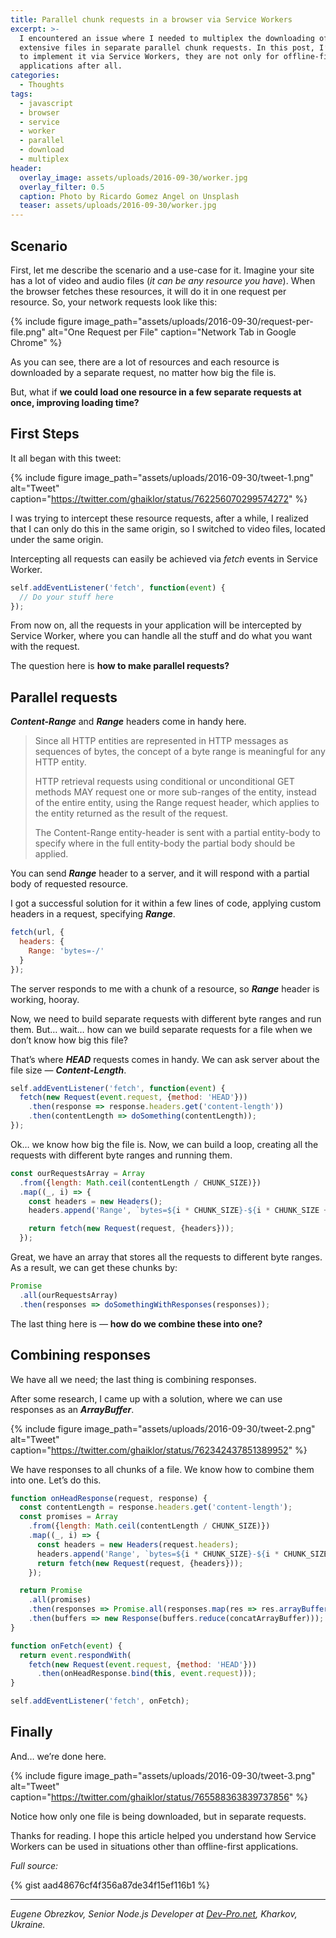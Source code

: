 ```yaml
---
title: Parallel chunk requests in a browser via Service Workers
excerpt: >-
  I encountered an issue where I needed to multiplex the downloading of
  extensive files in separate parallel chunk requests. In this post, I’m trying
  to implement it via Service Workers, they are not only for offline-first
  applications after all.
categories:
  - Thoughts
tags:
  - javascript
  - browser
  - service
  - worker
  - parallel
  - download
  - multiplex
header:
  overlay_image: assets/uploads/2016-09-30/worker.jpg
  overlay_filter: 0.5
  caption: Photo by Ricardo Gomez Angel on Unsplash
  teaser: assets/uploads/2016-09-30/worker.jpg
---
```


## Scenario

First, let me describe the scenario and a use-case for it.
Imagine your site has a lot of video and audio files (_it can be any resource you have_).
When the browser fetches these resources, it will do it in one request per resource.
So, your network requests look like this:

{% include figure image_path="assets/uploads/2016-09-30/request-per-file.png" alt="One Request per File" caption="Network Tab in Google Chrome" %}

As you can see, there are a lot of resources and each resource is downloaded by a separate request, no matter how big the file is.

But, what if **we could load one resource in a few separate requests at once, improving loading time?**

## First Steps

It all began with this tweet:

{% include figure image_path="assets/uploads/2016-09-30/tweet-1.png" alt="Tweet" caption="https://twitter.com/ghaiklor/status/762256070299574272" %}

I was trying to intercept these resource requests, after a while, I realized that I can only do this in the same origin, so I switched to video files, located under the same origin.

Intercepting all requests can easily be achieved via _fetch_ events in Service Worker.

```javascript
self.addEventListener('fetch', function(event) {
  // Do your stuff here
});
```

From now on, all the requests in your application will be intercepted by Service Worker, where you can handle all the stuff and do what you want with the request.

The question here is **how to make parallel requests?**

## Parallel requests

**_Content-Range_** and **_Range_** headers come in handy here.

> Since all HTTP entities are represented in HTTP messages as sequences of bytes, the concept of a byte range is meaningful for any HTTP entity.
>
> HTTP retrieval requests using conditional or unconditional GET methods MAY request one or more sub-ranges of the entity, instead of the entire entity, using the Range request header, which applies to the entity returned as the result of the request.
>
> The Content-Range entity-header is sent with a partial entity-body to specify where in the full entity-body the partial body should be applied.

You can send **_Range_** header to a server, and it will respond with a partial body of requested resource.

I got a successful solution for it within a few lines of code, applying custom headers in a request, specifying **_Range_**.

```javascript
fetch(url, {
  headers: {
    Range: 'bytes=-/'
  }
});
```

The server responds to me with a chunk of a resource, so **_Range_** header is working, hooray.

Now, we need to build separate requests with different byte ranges and run them.
But… wait… how can we build separate requests for a file when we don’t know how big this file?

That’s where **_HEAD_** requests comes in handy.
We can ask server about the file size — **_Content-Length_**.

```javascript
self.addEventListener('fetch', function(event) {
  fetch(new Request(event.request, {method: 'HEAD'}))
    .then(response => response.headers.get('content-length'))
    .then(contentLength => doSomething(contentLength));
});
```

Ok… we know how big the file is.
Now, we can build a loop, creating all the requests with different byte ranges and running them.

```javascript
const ourRequestsArray = Array
  .from({length: Math.ceil(contentLength / CHUNK_SIZE)})
  .map((_, i) => {
    const headers = new Headers();
    headers.append('Range', `bytes=${i * CHUNK_SIZE}-${i * CHUNK_SIZE + CHUNK_SIZE - 1}/${contentLength}`);

    return fetch(new Request(request, {headers}));
  });
```

Great, we have an array that stores all the requests to different byte ranges.
As a result, we can get these chunks by:

```javascript
Promise
  .all(ourRequestsArray)
  .then(responses => doSomethingWithResponses(responses));
```

The last thing here is — **how do we combine these into one?**

## Combining responses

We have all we need; the last thing is combining responses.

After some research, I came up with a solution, where we can use responses as an **_ArrayBuffer_**.

{% include figure image_path="assets/uploads/2016-09-30/tweet-2.png" alt="Tweet" caption="https://twitter.com/ghaiklor/status/762342437851389952" %}

We have responses to all chunks of a file.
We know how to combine them into one.
Let’s do this.

```javascript
function onHeadResponse(request, response) {
  const contentLength = response.headers.get('content-length');
  const promises = Array
    .from({length: Math.ceil(contentLength / CHUNK_SIZE)})
    .map((_, i) => {
      const headers = new Headers(request.headers);
      headers.append('Range', `bytes=${i * CHUNK_SIZE}-${i * CHUNK_SIZE + CHUNK_SIZE - 1}/${contentLength}`);
      return fetch(new Request(request, {headers}));
    });

  return Promise
    .all(promises)
    .then(responses => Promise.all(responses.map(res => res.arrayBuffer())))
    .then(buffers => new Response(buffers.reduce(concatArrayBuffer)));
}

function onFetch(event) {
  return event.respondWith(
    fetch(new Request(event.request, {method: 'HEAD'}))
      .then(onHeadResponse.bind(this, event.request)));
}

self.addEventListener('fetch', onFetch);
```

## Finally

And… we’re done here.

{% include figure image_path="assets/uploads/2016-09-30/tweet-3.png" alt="Tweet" caption="https://twitter.com/ghaiklor/status/765588363839737856" %}

Notice how only one file is being downloaded, but in separate requests.

Thanks for reading.
I hope this article helped you understand how Service Workers can be used in situations other than offline-first applications.

_Full source:_

{% gist aad48676cf4f356a87de34f15ef116b1 %}

---

*Eugene Obrezkov, Senior Node.js Developer at [Dev-Pro.net](https://www.dev-pro.net), Kharkov, Ukraine.*
